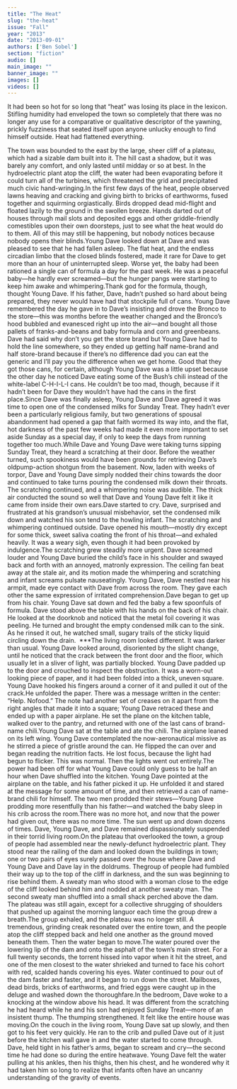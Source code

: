 ```yaml
---
title: "The Heat"
slug: "the-heat"
issue: "Fall"
year: "2013"
date: "2013-09-01"
authors: ['Ben Sobel']
section: "fiction"
audio: []
main_image: ""
banner_image: ""
images: []
videos: []
---
```

It had been so hot for so long that “heat” was losing its place in the lexicon. Stifling humidity had enveloped the town so completely that there was no longer any use for a comparative or qualitative descriptor of the yawning, prickly fuzziness that seated itself upon anyone unlucky enough to find himself outside. Heat had flattened everything.

The town was bounded to the east by the large, sheer cliff of a plateau, which had a sizable dam built into it. The hill cast a shadow, but it was barely any comfort, and only lasted until midday or so at best. In the hydroelectric plant atop the cliff, the water had been evaporating before it could turn all of the turbines, which threatened the grid and precipitated much civic hand-wringing.In the first few days of the heat, people observed lawns heaving and cracking and giving birth to bricks of earthworms, fused together and squirming orgiastically. Birds dropped dead mid-flight and floated lazily to the ground in the swollen breeze. Hands darted out of houses through mail slots and deposited eggs and other griddle-friendly comestibles upon their own doorsteps, just to see what the heat would do to them. All of this may still be happening, but nobody notices because nobody opens their blinds.Young Dave looked down at Dave and was pleased to see that he had fallen asleep. The flat heat, and the endless circadian limbo that the closed blinds fostered, made it rare for Dave to get more than an hour of uninterrupted sleep. Worse yet, the baby had been rationed a single can of formula a day for the past week. He was a peaceful baby—he hardly ever screamed—but the hunger pangs were starting to keep him awake and whimpering.Thank god for the formula, though, thought Young Dave. If his father, Dave, hadn’t pushed so hard about being prepared, they never would have had that stockpile full of cans. Young Dave remembered the day he gave in to Dave’s insisting and drove the Bronco to the store—this was months before the weather changed and the Bronco’s hood bubbled and evanesced right up into the air—and bought all those pallets of franks-and-beans and baby formula and corn and greenbeans. Dave had said why don’t you get the store brand but Young Dave had to hold the line somewhere, so they ended up getting half name-brand and half store-brand because if there’s no difference dad you can eat the generic and I’ll pay you the difference when we get home. Good that they got those cans, for certain, although Young Dave was a little upset because the other day he noticed Dave eating some of the Bush’s chili instead of the white-label C-H-I-L-I cans. He couldn’t be too mad, though, because if it hadn’t been for Dave they wouldn’t have had the cans in the first place.Since Dave was finally asleep, Young Dave and Dave agreed it was time to open one of the condensed milks for Sunday Treat. They hadn’t ever been a particularly religious family, but two generations of spousal abandonment had opened a gap that faith wormed its way into, and the flat, hot darkness of the past few weeks had made it even more important to set aside Sunday as a special day, if only to keep the days from running together too much.While Dave and Young Dave were taking turns sipping Sunday Treat, they heard a scratching at their door. Before the weather turned, such spookiness would have been grounds for retrieving Dave’s oldpump-action shotgun from the basement. Now, laden with weeks of torpor, Dave and Young Dave simply nodded their chins towards the door and continued to take turns pouring the condensed milk down their throats. The scratching continued, and a whimpering noise was audible. The thick air conducted the sound so well that Dave and Young Dave felt it like it came from inside their own ears.Dave started to cry. Dave, surprised and frustrated at his grandson’s unusual misbehavior, set the condensed milk down and watched his son tend to the howling infant. The scratching and whimpering continued outside. Dave opened his mouth—mostly dry except for some thick, sweet saliva coating the front of his throat—and exhaled heavily. It was a weary sigh, even though it had been provoked by indulgence.The scratching grew steadily more urgent. Dave screamed louder and Young Dave buried the child’s face in his shoulder and swayed back and forth with an annoyed, matronly expression. The ceiling fan beat away at the stale air, and its motion made the whimpering and scratching and infant screams pulsate nauseatingly. Young Dave, Dave nestled near his armpit, made eye contact with Dave from across the room. They gave each other the same expression of irritated comprehension.Dave began to get up from his chair. Young Dave sat down and fed the baby a few spoonfuls of formula. Dave stood above the table with his hands on the back of his chair. He looked at the doorknob and noticed that the metal foil covering it was peeling. He turned and brought the empty condensed milk can to the sink. As he rinsed it out, he watched small, sugary trails of the sticky liquid circling down the drain.  ***The living room looked different. It was darker than usual. Young Dave looked around, disoriented by the slight change, until he noticed that the crack between the front door and the floor, which usually let in a sliver of light, was partially blocked. Young Dave padded up to the door and crouched to inspect the obstruction. It was a worn-out looking piece of paper, and it had been folded into a thick, uneven square. Young Dave hooked his fingers around a corner of it and pulled it out of the crack.He unfolded the paper. There was a message written in the center: “Help. Nofood.” The note had another set of creases on it apart from the right angles that made it into a square; Young Dave retraced these and ended up with a paper airplane. He set the plane on the kitchen table, walked over to the pantry, and returned with one of the last cans of brand-name chili.Young Dave sat at the table and ate the chili. The airplane leaned on its left wing. Young Dave contemplated the now-aeronautical missive as he stirred a piece of gristle around the can. He flipped the can over and began reading the nutrition facts. He lost focus, because the light had begun to flicker. This was normal. Then the lights went out entirely.The power had been off for what Young Dave could only guess to be half an hour when Dave shuffled into the kitchen. Young Dave pointed at the airplane on the table, and his father picked it up. He unfolded it and stared at the message for some amount of time, and then retrieved a can of name-brand chili for himself. The two men prodded their stews—Young Dave prodding more resentfully than his father—and watched the baby sleep in his crib across the room.There was no more hot, and now that the power had given out, there was no more time. The sun went up and down dozens of times. Dave, Young Dave, and Dave remained dispassionately suspended in their torrid living room.On the plateau that overlooked the town, a group of people had assembled near the newly-defunct hydroelectric plant. They stood near the railing of the dam and looked down the buildings in town; one or two pairs of eyes surely passed over the house where Dave and Young Dave and Dave lay in the doldrums. Thegroup of people had fumbled their way up to the top of the cliff in darkness, and the sun was beginning to rise behind them. A sweaty man who stood with a woman close to the edge of the cliff looked behind him and nodded at another sweaty man. The second sweaty man shuffled into a small shack perched above the dam. The plateau was still again, except for a collective shrugging of shoulders that pushed up against the morning languor each time the group drew a breath.The group exhaled, and the plateau was no longer still. A tremendous, grinding creak resonated over the entire town, and the people atop the cliff stepped back and held one another as the ground moved beneath them. Then the water began to move.The water poured over the lowering lip of the dam and onto the asphalt of the town’s main street. For a full twenty seconds, the torrent hissed into vapor when it hit the street, and one of the men closest to the water shrieked and turned to face his cohort with red, scalded hands covering his eyes. Water continued to pour out of the dam faster and faster, and it began to run down the street. Mailboxes, dead birds, bricks of earthworms, and fried eggs were caught up in the deluge and washed down the thoroughfare.In the bedroom, Dave woke to a knocking at the window above his head. It was different from the scratching he had heard while he and his son had enjoyed Sunday Treat—more of an insistent thump. The thumping strengthened. It felt like the entire house was moving.On the couch in the living room, Young Dave sat up slowly, and then got to his feet very quickly. He ran to the crib and pulled Dave out of it just before the kitchen wall gave in and the water started to come through. Dave, held tight in his father’s arms, began to scream and cry—the second time he had done so during the entire heatwave. Young Dave felt the water pulling at his ankles, then his thighs, then his chest, and he wondered why it had taken him so long to realize that infants often have an uncanny understanding of the gravity of events. 